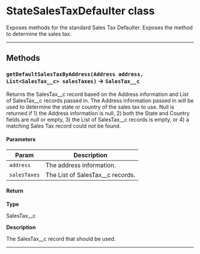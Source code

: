 # StateSalesTaxDefaulter class

Exposes methods for the standard Sales Tax Defaulter. 		Exposes the method to determine the sales tax.

---
## Methods
### `getDefaultSalesTaxByAddress(Address address, List<SalesTax__c> salesTaxes)` → `SalesTax__c`

Returns the SalesTax__c record based on the Address information and List of SalesTax__c records passed in. The Address information passed in will be used to determine the state or country of the sales tax to use. Null is returned if 1) the Address information is null, 2) both the State and Country fields are null or empty, 3) the List of SalesTax__c records is empty, or 4) a matching Sales Tax record could not be found.

#### Parameters
|Param|Description|
|-----|-----------|
|`address` |  The address information. |
|`salesTaxes` |  The List of SalesTax__c records. |

#### Return

**Type**

SalesTax__c

**Description**

The SalesTax__c record that should be used.

---
